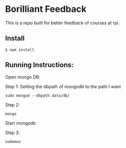 # Borilliant Feedback
This is a repo built for better feedback of courses at rpi.

## Install 
```
$ npm install 
```

## Running Instructions:

Open mongo DB:

Step 1:
Setting the dbpath of mongodb to the path I want
```
sudo mongod --dbpath data/db/
```

Step 2:
```
mongo
```

Start mongodb

Step 3:
```
nodemon
```